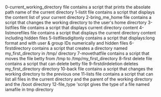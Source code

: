 0-current_working_directory file contains a script that prints the absolate path name of the current directory
1-listit file contains a script that displays the content list of your current directory
2-bring_me_home file contains a script that changes the working directory to the user's home direcrtory
3-listfiles file contains a script that displays current directory content
4-listmorefiles file contains a script that displays the current directory content including hidden files
5-listfilesdigitonly contains a script  that displays:long format and with user & group IDs numerically and hidden files
6-firstdirectory contains a script that creates a directory named my_first_directory in /tmp/ directory
7-movethatfile contains a script that moves the file betty from /tmp to /tmp/my_first_directory
8-first delete file contains a script that can delete betty file 
9-firstdirdeletion deletes my_first_directory directory
10-back file contains a script that changes the working directory to the previous one
11-lists file contains a script that can list all files in the current directory and the parent of the working directory  and the /boot directory
12-file_type 'script gives the type of a file named iamafile in tmp directory
